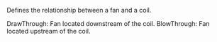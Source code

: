 Defines the relationship between a fan and a coil.

DrawThrough: Fan located downstream of the coil.
BlowThrough: Fan located upstream of the coil.

